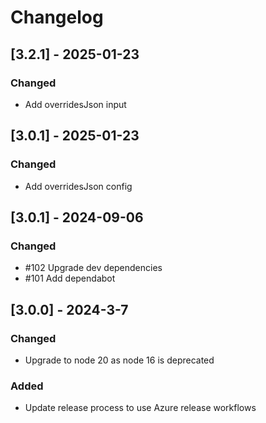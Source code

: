# Changelog

## [3.2.1] - 2025-01-23

### Changed

- Add overridesJson input

## [3.0.1] - 2025-01-23

### Changed

- Add overridesJson config

## [3.0.1] - 2024-09-06

### Changed

-  #102 Upgrade dev dependencies
-  #101 Add dependabot

## [3.0.0] - 2024-3-7

### Changed

-  Upgrade to node 20 as node 16 is deprecated

### Added

-  Update release process to use Azure release workflows
